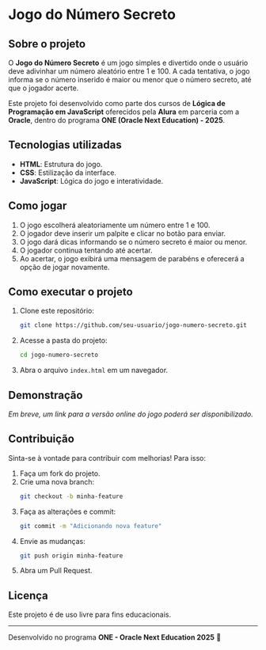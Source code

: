 # Jogo do Número Secreto

## Sobre o projeto
O **Jogo do Número Secreto** é um jogo simples e divertido onde o usuário deve adivinhar um número aleatório entre 1 e 100. A cada tentativa, o jogo informa se o número inserido é maior ou menor que o número secreto, até que o jogador acerte.

Este projeto foi desenvolvido como parte dos cursos de **Lógica de Programação em JavaScript** oferecidos pela **Alura** em parceria com a **Oracle**, dentro do programa **ONE (Oracle Next Education) - 2025**.

## Tecnologias utilizadas
- **HTML**: Estrutura do jogo.
- **CSS**: Estilização da interface.
- **JavaScript**: Lógica do jogo e interatividade.

## Como jogar
1. O jogo escolherá aleatoriamente um número entre 1 e 100.
2. O jogador deve inserir um palpite e clicar no botão para enviar.
3. O jogo dará dicas informando se o número secreto é maior ou menor.
4. O jogador continua tentando até acertar.
5. Ao acertar, o jogo exibirá uma mensagem de parabéns e oferecerá a opção de jogar novamente.

## Como executar o projeto
1. Clone este repositório:
   ```bash
   git clone https://github.com/seu-usuario/jogo-numero-secreto.git
   ```
2. Acesse a pasta do projeto:
   ```bash
   cd jogo-numero-secreto
   ```
3. Abra o arquivo `index.html` em um navegador.

## Demonstração
*Em breve, um link para a versão online do jogo poderá ser disponibilizado.*

## Contribuição
Sinta-se à vontade para contribuir com melhorias! Para isso:
1. Faça um fork do projeto.
2. Crie uma nova branch:
   ```bash
   git checkout -b minha-feature
   ```
3. Faça as alterações e commit:
   ```bash
   git commit -m "Adicionando nova feature"
   ```
4. Envie as mudanças:
   ```bash
   git push origin minha-feature
   ```
5. Abra um Pull Request.

## Licença
Este projeto é de uso livre para fins educacionais.

---
Desenvolvido no programa **ONE - Oracle Next Education 2025** 🚀


